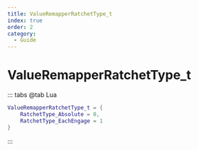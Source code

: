 ```yaml
---
title: ValueRemapperRatchetType_t
index: true
order: 2
category:
  - Guide
---
```


# ValueRemapperRatchetType_t
::: tabs
@tab Lua
```lua
ValueRemapperRatchetType_t = {
    RatchetType_Absolute = 0,
    RatchetType_EachEngage = 1
}
```
:::